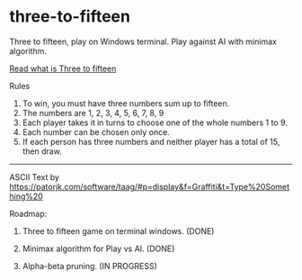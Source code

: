 # three-to-fifteen
Three to fifteen, play on Windows terminal.
Play against AI with minimax algorithm.


[Read what is Three to fifteen](https://en.wikipedia.org/wiki/Number_Scrabble)

Rules
1. To win, you must have three numbers sum up to fifteen.
2. The numbers are 1, 2, 3, 4, 5, 6, 7, 8, 9
3. Each player takes it in turns to choose one of the whole numbers 1 to 9.
4. Each number can be chosen only once.
5. If each person has three numbers and neither player has a total of 15, then draw.
-----------------------------------------------------------------------------------------------------

ASCII Text by https://patorjk.com/software/taag/#p=display&f=Graffiti&t=Type%20Something%20


Roadmap:

1.  Three to fifteen game on terminal windows. (DONE)

2.  Minimax algorithm for Play vs AI. (DONE)

3.  Alpha-beta pruning. (IN PROGRESS)
